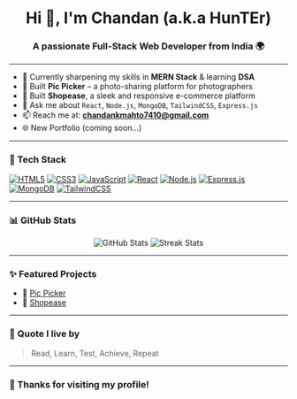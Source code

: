 <h1 align="center">Hi 👋, I'm Chandan (a.k.a HunTEr)</h1>
<h3 align="center">A passionate Full-Stack Web Developer from India 🌍</h3>

---

- 🌱 Currently sharpening my skills in **MERN Stack** & learning **DSA**  
- 🔭 Built **Pic Picker** – a photo-sharing platform for photographers  
- 💼 Built **Shopease**, a sleek and responsive e-commerce platform  
- 💬 Ask me about `React`, `Node.js`, `MongoDB`, `TailwindCSS`, `Express.js`  
- 📫 Reach me at: **chandankmahto7410@gmail.com**  
- 🌐 New Portfolio (coming soon...)

---

### 🚀 Tech Stack

<p align="left">
  <a href="https://developer.mozilla.org/en-US/docs/Web/HTML" target="_blank"><img src="https://img.icons8.com/color/48/html-5--v1.png" title="HTML5" alt="HTML5"/></a>
  <a href="https://developer.mozilla.org/en-US/docs/Web/CSS" target="_blank"><img src="https://img.icons8.com/color/48/css3.png" title="CSS3" alt="CSS3"/></a>
  <a href="https://developer.mozilla.org/en-US/docs/Web/JavaScript" target="_blank"><img src="https://img.icons8.com/color/48/javascript--v1.png" title="JavaScript" alt="JavaScript"/></a>
  <a href="https://reactjs.org/" target="_blank"><img src="https://img.icons8.com/officel/48/react.png" title="React" alt="React"/></a>
  <a href="https://nodejs.org/" target="_blank"><img src="https://img.icons8.com/color/48/nodejs.png" title="Node.js" alt="Node.js"/></a>
  <a href="https://expressjs.com/" target="_blank"><img src="https://img.icons8.com/ios/50/express-js.png" title="Express.js" alt="Express.js"/></a>
  <a href="https://www.mongodb.com/" target="_blank"><img src="https://img.icons8.com/color/48/mongodb.png" title="MongoDB" alt="MongoDB"/></a>
  <a href="https://tailwindcss.com/" target="_blank"><img src="https://img.icons8.com/color/48/tailwindcss.png" title="Tailwind CSS" alt="TailwindCSS"/></a>
</p>



---

### 📊 GitHub Stats

<p align="center">
  <img src="https://github-readme-stats.vercel.app/api?username=hunterckm01&show_icons=true&theme=radical" alt="GitHub Stats" />
  <img src="https://github-readme-streak-stats.herokuapp.com/?user=hunterckm01&theme=radical" alt="Streak Stats" />
</p>

---

### ✨ Featured Projects

- 🔗 [Pic Picker]([https://github.com/your-username/pic-picker](https://github.com/hunterckm01/PickPicker))  
- 🔗 [Shopease]([https://github.com/your-username/shopease](https://github.com/hunterckm01/Shopease))

---

### 🧠 Quote I live by

> Read, Learn, Test, Achieve, Repeat

---

### 🙏 Thanks for visiting my profile!

